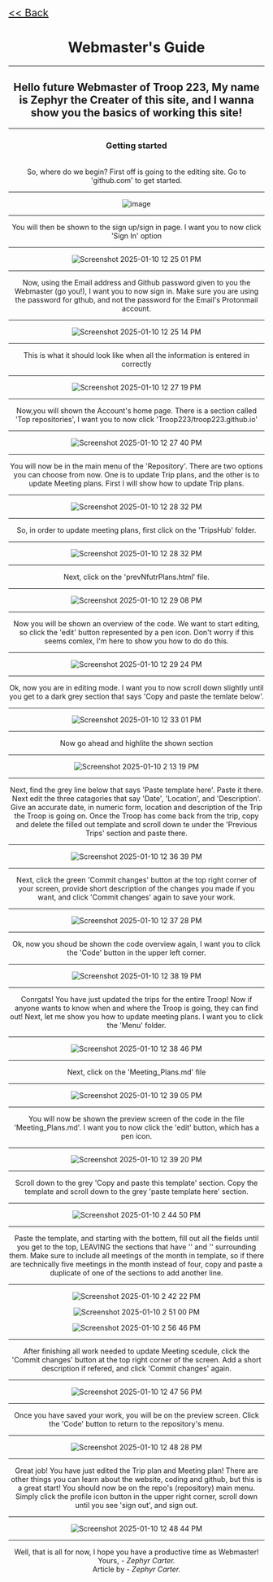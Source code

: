 <body>
 
 <div id="webmstrpsswrd">
<div class="backleft">
<div class="backlink"><a href="https://troop223.github.io"><< Back</a></div>
</div>

<h1>Webmaster's Guide</h1>

<hr>

<h2>Hello future Webmaster of Troop 223, My name is Zephyr the Creater of this site, and I wanna show you the basics of working this site! </h2>

<hr>

### Getting started
<br>
So, where do we begin? First off is going to the editing site. Go to 'github.com' to get started.

------- 

![image](https://github.com/user-attachments/assets/1a2b565b-dfc0-4313-a7fe-ce384c5266a6)

-------

You will then be shown to the sign up/sign in page. I want you to now click 'Sign In' option

-------

![Screenshot 2025-01-10 12 25 01 PM](https://github.com/user-attachments/assets/c57448a4-3d42-4d88-b980-a731256387a1)


-------

Now, using the Email address and Github password given to you the Webmaster (go you!), I want you to now sign in. Make sure you are using the password for gthub, and not the password for the Email's Protonmail account.

-------

![Screenshot 2025-01-10 12 25 14 PM](https://github.com/user-attachments/assets/b79485dc-05db-4292-ab2d-31d8047ba6f8)

-------

This is what it should look like when all the information is entered in correctly

-------

![Screenshot 2025-01-10 12 27 19 PM](https://github.com/user-attachments/assets/de637f83-2c80-4828-93ba-5d5c4601f9e9)

-------

Now,you will shown the Account's home page. There is a section called 'Top repositories', I want you to now click 'Troop223/troop223.github.io'

-------

![Screenshot 2025-01-10 12 27 40 PM](https://github.com/user-attachments/assets/b5dde513-80c5-4099-8628-3703e53fc850)

-------

You will now be in the main menu of the 'Repository'. There are two options you can choose from now. One is to update Trip plans, and the other is to update Meeting plans. First I will show how to update Trip plans.

-------

![Screenshot 2025-01-10 12 28 32 PM](https://github.com/user-attachments/assets/fcf8efcd-1e34-45e6-9db5-9e253a977e52)

-------

So, in order to update meeting plans, first click on the 'TripsHub' folder.

-------

![Screenshot 2025-01-10 12 28 32 PM](https://github.com/user-attachments/assets/091e23c9-81ec-48a4-8714-cc462975b119)

-------

Next, click on the 'prevNfutrPlans.html' file.

-------

![Screenshot 2025-01-10 12 29 08 PM](https://github.com/user-attachments/assets/3d3ccec7-9f46-4679-bbf0-cd69a3a7ba53)

-------

Now you will be shown an overview of the code. We want to start editing, so click the 'edit' button represented by a pen icon. Don't worry if this seems comlex, I'm here to show you how to do do this.

-------

![Screenshot 2025-01-10 12 29 24 PM](https://github.com/user-attachments/assets/24d2e882-0802-4c98-8bc4-cb5b0e8adc61)

-------

Ok, now you are in editing mode. I want you to now scroll down slightly until you get to a dark grey section that says 'Copy and paste the temlate below'.

-------

![Screenshot 2025-01-10 12 33 01 PM](https://github.com/user-attachments/assets/8f160960-1627-47a5-9655-2c5de15c68f6)

-------

Now go ahead and highlite the shown section

-------

![Screenshot 2025-01-10 2 13 19 PM](https://github.com/user-attachments/assets/0369250b-4726-43d7-a66f-21e26c49591d)

-------

Next, find the grey line below that says 'Paste template here'. Paste it there. Next edit the three catagories that say 'Date', 'Location', and 'Description'. Give an accurate date, in numeric form, location and description of the Trip the Troop is going on. Once the Troop has come back from the trip, copy and delete the filled out template and scroll down te under the 'Previous Trips' section and paste there.

-------

![Screenshot 2025-01-10 12 36 39 PM](https://github.com/user-attachments/assets/8dda72f0-96a4-43a7-8308-52ac2266153e)

-------

Next, click the green 'Commit changes' button at the top right corner of your screen, provide short description of the changes you made if you want, and click 'Commit changes' again to save your work.

-------

![Screenshot 2025-01-10 12 37 28 PM](https://github.com/user-attachments/assets/3f7a81b1-25d1-4912-9d7f-e657e2721035)

-------

Ok, now you shoud be shown the code overview again, I want you to click the 'Code' button in the upper left corner.

-------

![Screenshot 2025-01-10 12 38 19 PM](https://github.com/user-attachments/assets/5dac3365-728b-479c-8be6-aaad7caa78e4)

-------

Conrgats! You have just updated the trips for the entire Troop! Now if anyone wants to know when and where the Troop is going, they can find out! Next, let me show you how to update meeting plans. I want you to click the 'Menu' folder.

-------

![Screenshot 2025-01-10 12 38 46 PM](https://github.com/user-attachments/assets/043526c4-a702-42cb-aa04-d8b5f0c2b8e9)

-------

Next, click on the 'Meeting_Plans.md' file

-------

![Screenshot 2025-01-10 12 39 05 PM](https://github.com/user-attachments/assets/12f3669b-4711-492c-a872-7f7fdae2aa18)

-------

You will now be shown the preview screen of the code in the file 'Meeting_Plans.md'. I want you to now click the 'edit' button, which has a pen icon.

-------

![Screenshot 2025-01-10 12 39 20 PM](https://github.com/user-attachments/assets/9d5b8005-1fc0-4b31-bdc5-044180c11cd9)

-------

Scroll down to the grey 'Copy and paste this template' section. Copy the template and scroll down to the grey 'paste template here' section.

-------

![Screenshot 2025-01-10 2 44 50 PM](https://github.com/user-attachments/assets/51d3b9d9-70ad-479a-8d7f-6c50146d82de)

-------

Paste the template, and starting with the bottem, fill out all the fields until you get to the top, LEAVING the sections that have '<th>' and '</th>' surrounding them. Make sure to include all meetings of the month in template, so if there are technically five meetings in the month instead of four, copy and paste a duplicate of one of the sections to add another line.

-------

![Screenshot 2025-01-10 2 42 22 PM](https://github.com/user-attachments/assets/d9d2d895-f841-41cf-a883-d34773a98b60)

![Screenshot 2025-01-10 2 51 00 PM](https://github.com/user-attachments/assets/5478a8d5-5f00-4dc1-8364-e13f26b0476b)

![Screenshot 2025-01-10 2 56 46 PM](https://github.com/user-attachments/assets/af4a3f65-6fa6-445d-8887-7cf08b72c1e2)

-------

After finishing all work needed to update Meeting scedule, click the 'Commit changes' button at the top right corner of the screen. Add a short description if refered, and click 'Commit changes' again.

-------

![Screenshot 2025-01-10 12 47 56 PM](https://github.com/user-attachments/assets/e861836a-1914-4391-b505-0830f1289aef)

-------

Once you have saved your work, you will be on the preview screen. Click the 'Code' button to return to the repository's menu.

-------

![Screenshot 2025-01-10 12 48 28 PM](https://github.com/user-attachments/assets/dcb62c9b-c817-4651-9632-a36c08476e13)

-------

Great job! You have just edited the Trip plan and Meeting plan! There are other things you can learn about the website, coding and github, but this is a great start! You should now be on the repo's (repository) main menu. Simply click the profile icon button in the upper right corner, scroll down until you see 'sign out', and sign out.

-------

![Screenshot 2025-01-10 12 48 44 PM](https://github.com/user-attachments/assets/cbcd7b28-aceb-4118-8b72-2c4e0190ebd0)

-------

Well, that is all for now, I hope you have a productive time as Webmaster! 
<br>
Yours, <em> - Zephyr Carter.</em>
<br>
Article by <em> - Zephyr Carter.</em>

</div>

</body>

<style>

body {

text-align: center;

}
.backlink {

font-size: 20px; 
 
}
.backleft {

text-align: left;

}
  
</style>

 <script>
        let password = "w318778";
        (function passcodeprotect() {
            let passcode = prompt("Enter PassCode");
            while (passcode !== password) {
                alert("Incorrect PassCode");
                return passcodeprotect();
            }
        }());
        alert('Welcome To The TP..!');
        document.getElementById("webmstrpsswrd")
            .style.display = "block";
    </script>




